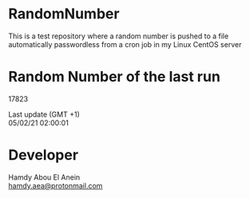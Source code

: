 # RandomNumber    
This is a test repository where a random number is pushed to a file automatically passwordless from a cron job in my Linux CentOS server    
# Random Number of the last run   
17823
      
Last update (GMT +1)    
05/02/21 02:00:01
# Developer    
Hamdy Abou El Anein   
hamdy.aea@protonmail.com
